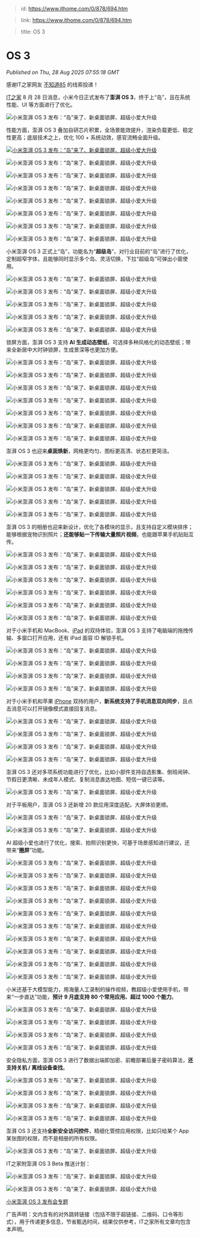 > id: https://www.ithome.com/0/878/694.htm

> link: https://www.ithome.com/0/878/694.htm

> title: OS 3

# OS 3
_Published on Thu, 28 Aug 2025 07:55:18 GMT_

感谢IT之家网友 [不知道85](https://m.ithome.com/html/app/open.html?url=ithome%3A%2F%2Fuserpage%3Fid%3D1596550) 的线索投递！

[IT之家](https://www.ithome.com/) 8 月 28 日消息，小米今日正式发布了**澎湃 OS 3**，终于上“岛”，且在系统性能、UI 等方面进行了优化。

![](https://img.ithome.com/newsuploadfiles/2025/8/51a815ae-2d89-462e-9c9c-dff3d0371f11.png?x-bce-process=image/format,f_auto "小米澎湃 OS 3 发布：“岛”来了、新桌面锁屏、超级小爱大升级")

性能方面，澎湃 OS 3 叠加自研芯片积累，全场景能效提升，渲染负载更低、稳定性更高；底层技术之上，优化 100 + 系统动效，感官流畅全面升级。

[![](https://img.ithome.com/newsuploadfiles/2025/8/70d58b2e-9bbf-4fa2-b637-fd03b028ead4.jpg?x-bce-process=image/format,f_auto "小米澎湃 OS 3 发布：“岛”来了、新桌面锁屏、超级小爱大升级")](https://weibo.com/1786860821/Q1WBuijZT)

![](https://img.ithome.com/newsuploadfiles/2025/8/b081efa8-203e-4753-9527-91c7f12c04cb.jpg?x-bce-process=image/format,f_auto "小米澎湃 OS 3 发布：“岛”来了、新桌面锁屏、超级小爱大升级")

![](https://img.ithome.com/newsuploadfiles/2025/8/353731c3-0d83-4570-9e83-69f1b95f7fd7.jpg?x-bce-process=image/format,f_auto "小米澎湃 OS 3 发布：“岛”来了、新桌面锁屏、超级小爱大升级")

![](https://img.ithome.com/newsuploadfiles/2025/8/d3b7f209-7fb3-4b93-bff2-4b3be9b7fb9a.jpg?x-bce-process=image/format,f_auto "小米澎湃 OS 3 发布：“岛”来了、新桌面锁屏、超级小爱大升级")

![](https://img.ithome.com/newsuploadfiles/2025/8/adad1042-371f-4c94-84c5-e91ea72ad622.jpg?x-bce-process=image/format,f_auto "小米澎湃 OS 3 发布：“岛”来了、新桌面锁屏、超级小爱大升级")

![](https://img.ithome.com/newsuploadfiles/2025/8/89329787-9b0b-4ad2-9c60-13c78d3ce714.jpg?x-bce-process=image/format,f_auto "小米澎湃 OS 3 发布：“岛”来了、新桌面锁屏、超级小爱大升级")

![](https://img.ithome.com/newsuploadfiles/2025/8/1cb092da-c6da-4c6c-a8b1-79af464a8e1a.jpg?x-bce-process=image/format,f_auto "小米澎湃 OS 3 发布：“岛”来了、新桌面锁屏、超级小爱大升级")

![](https://img.ithome.com/newsuploadfiles/2025/8/645e5243-eb3d-4c0f-8bb0-ba4c24234bb0.jpg?x-bce-process=image/format,f_auto "小米澎湃 OS 3 发布：“岛”来了、新桌面锁屏、超级小爱大升级")

小米澎湃 OS 3 正式上“岛”，功能名为“**超级岛**”，对行业目前的“岛”进行了优化，定制超窄字体，且能够同时显示多个岛、灵活切换，下拉“超级岛”可弹出小窗使用。

![](https://img.ithome.com/newsuploadfiles/2025/8/47554a98-7c3b-413e-9c95-b1505d93cff7.png?x-bce-process=image/format,f_auto "小米澎湃 OS 3 发布：“岛”来了、新桌面锁屏、超级小爱大升级")

![](https://img.ithome.com/newsuploadfiles/2025/8/f6107f3e-05de-403a-8183-4b0eea573823.png?x-bce-process=image/format,f_auto "小米澎湃 OS 3 发布：“岛”来了、新桌面锁屏、超级小爱大升级")

![](https://img.ithome.com/newsuploadfiles/2025/8/552f0714-7bbe-49f3-98ea-e41d22c8a36a.png?x-bce-process=image/format,f_auto "小米澎湃 OS 3 发布：“岛”来了、新桌面锁屏、超级小爱大升级")

![](https://img.ithome.com/newsuploadfiles/2025/8/81170dee-9c95-44eb-aaee-1b1ea7b80255.png?x-bce-process=image/format,f_auto "小米澎湃 OS 3 发布：“岛”来了、新桌面锁屏、超级小爱大升级")

![](https://img.ithome.com/newsuploadfiles/2025/8/9171d98b-88fc-4e63-b60f-60b86d6948aa.png?x-bce-process=image/format,f_auto "小米澎湃 OS 3 发布：“岛”来了、新桌面锁屏、超级小爱大升级")

锁屏方面，澎湃 OS 3 支持 **AI 生成动态壁纸**，可选择多种风格化的动态壁纸；带来全新居中大时钟锁屏，生成景深等也更加方便。

![](https://img.ithome.com/newsuploadfiles/2025/8/534f32b9-996f-4cd4-bc5c-f7c2c8a84bb3.png?x-bce-process=image/format,f_auto "小米澎湃 OS 3 发布：“岛”来了、新桌面锁屏、超级小爱大升级")

![](https://img.ithome.com/newsuploadfiles/2025/8/5ad84fbd-3143-489c-aa27-8cb233b77773.png?x-bce-process=image/format,f_auto "小米澎湃 OS 3 发布：“岛”来了、新桌面锁屏、超级小爱大升级")

![](https://img.ithome.com/newsuploadfiles/2025/8/582c6dc2-583c-469c-8542-121a5614909b.png?x-bce-process=image/format,f_auto "小米澎湃 OS 3 发布：“岛”来了、新桌面锁屏、超级小爱大升级")

![](https://img.ithome.com/newsuploadfiles/2025/8/8485f573-4299-493b-ada8-0ba77c8a521c.png?x-bce-process=image/format,f_auto "小米澎湃 OS 3 发布：“岛”来了、新桌面锁屏、超级小爱大升级")

![](https://img.ithome.com/newsuploadfiles/2025/8/5ce7d958-1bca-432c-a128-004f9e8c22c2.png?x-bce-process=image/format,f_auto "小米澎湃 OS 3 发布：“岛”来了、新桌面锁屏、超级小爱大升级")

![](https://img.ithome.com/newsuploadfiles/2025/8/6b3631e7-a236-4ba3-8db3-88bdb8e2aaf8.png?x-bce-process=image/format,f_auto "小米澎湃 OS 3 发布：“岛”来了、新桌面锁屏、超级小爱大升级")

![](https://img.ithome.com/newsuploadfiles/2025/8/7b821394-954f-4199-a357-27a3a0a13c55.png?x-bce-process=image/format,f_auto "小米澎湃 OS 3 发布：“岛”来了、新桌面锁屏、超级小爱大升级")

澎湃 OS 3 也迎来**桌面焕新**，网格更均匀、图标更高清、状态栏更简洁。

![](https://img.ithome.com/newsuploadfiles/2025/8/bcf5e7dc-ea3d-4bc2-bef9-43b614ff3df7.png?x-bce-process=image/format,f_auto "小米澎湃 OS 3 发布：“岛”来了、新桌面锁屏、超级小爱大升级")

![](https://img.ithome.com/newsuploadfiles/2025/8/4de0657a-1120-406e-8f9f-88b621e63e57.png?x-bce-process=image/format,f_auto "小米澎湃 OS 3 发布：“岛”来了、新桌面锁屏、超级小爱大升级")

![](https://img.ithome.com/newsuploadfiles/2025/8/4fdd0bc9-75b9-4014-8896-fe98b1f6b835.png?x-bce-process=image/format,f_auto "小米澎湃 OS 3 发布：“岛”来了、新桌面锁屏、超级小爱大升级")

![](https://img.ithome.com/newsuploadfiles/2025/8/b63758df-a432-489d-bebe-4de9e6d0e602.png?x-bce-process=image/format,f_auto "小米澎湃 OS 3 发布：“岛”来了、新桌面锁屏、超级小爱大升级")

![](https://img.ithome.com/newsuploadfiles/2025/8/d123a5f9-8c99-4906-991c-c043eeaceaf1.png?x-bce-process=image/format,f_auto "小米澎湃 OS 3 发布：“岛”来了、新桌面锁屏、超级小爱大升级")

澎湃 OS 3 的相册也迎来新设计，优化了各模块的显示，且支持自定义模块排序；能够根据宠物识别照片；**还能够贴一下传输大量照片视频**，也能跟苹果手机贴贴互传。

![](https://img.ithome.com/newsuploadfiles/2025/8/16e027e3-6004-44ad-b2b5-274bea408f6b.png?x-bce-process=image/format,f_auto "小米澎湃 OS 3 发布：“岛”来了、新桌面锁屏、超级小爱大升级")

![](https://img.ithome.com/newsuploadfiles/2025/8/45d24c02-ea89-4e3b-b0e8-c8d82e7077ac.png?x-bce-process=image/format,f_auto "小米澎湃 OS 3 发布：“岛”来了、新桌面锁屏、超级小爱大升级")

![](https://img.ithome.com/newsuploadfiles/2025/8/ec5557fb-018f-4dd5-8361-a2912c49ce4c.png?x-bce-process=image/format,f_auto "小米澎湃 OS 3 发布：“岛”来了、新桌面锁屏、超级小爱大升级")

![](https://img.ithome.com/newsuploadfiles/2025/8/2f53d38b-0392-4f79-b25c-a037c394a87d.png?x-bce-process=image/format,f_auto "小米澎湃 OS 3 发布：“岛”来了、新桌面锁屏、超级小爱大升级")

![](https://img.ithome.com/newsuploadfiles/2025/8/52a1a6ba-378c-43c0-940c-5cca69ab7e5b.png?x-bce-process=image/format,f_auto "小米澎湃 OS 3 发布：“岛”来了、新桌面锁屏、超级小爱大升级")

![](https://img.ithome.com/newsuploadfiles/2025/8/b82954ab-1966-43e1-9d42-990e5d70137a.png?x-bce-process=image/format,f_auto "小米澎湃 OS 3 发布：“岛”来了、新桌面锁屏、超级小爱大升级")

对于小米手机和 MacBook、[iPad](https://ipad.ithome.com/) 的双持体验，澎湃 OS 3 支持了电脑端的拖拽传输、多窗口打开应用，还有 iPad 面容 ID 解锁手机。

![](https://img.ithome.com/newsuploadfiles/2025/8/1333c46d-0444-48c5-b0ac-ecb9dc44856e.png?x-bce-process=image/format,f_auto "小米澎湃 OS 3 发布：“岛”来了、新桌面锁屏、超级小爱大升级")

![](https://img.ithome.com/newsuploadfiles/2025/8/4db35d1f-8908-4ae9-af75-7e26ba70938d.png?x-bce-process=image/format,f_auto "小米澎湃 OS 3 发布：“岛”来了、新桌面锁屏、超级小爱大升级")

![](https://img.ithome.com/newsuploadfiles/2025/8/95e2ac67-4751-470d-a0d4-6b67e4f548f2.png?x-bce-process=image/format,f_auto "小米澎湃 OS 3 发布：“岛”来了、新桌面锁屏、超级小爱大升级")

![](https://img.ithome.com/newsuploadfiles/2025/8/c2c6ae90-5490-4bf4-8f05-02765a8ec417.png?x-bce-process=image/format,f_auto "小米澎湃 OS 3 发布：“岛”来了、新桌面锁屏、超级小爱大升级")

对于小米手机和苹果 [iPhone](https://iphone.ithome.com/) 双持的用户，**新系统支持了手机消息双向同步**，且点击消息可以打开镜像模式直接回复消息。

![](https://img.ithome.com/newsuploadfiles/2025/8/04321469-5b48-4160-8c98-9521d0736af6.png?x-bce-process=image/format,f_auto "小米澎湃 OS 3 发布：“岛”来了、新桌面锁屏、超级小爱大升级")

![](https://img.ithome.com/newsuploadfiles/2025/8/59fd44ac-58b7-4bd7-92cc-666e9d02ec2f.png?x-bce-process=image/format,f_auto "小米澎湃 OS 3 发布：“岛”来了、新桌面锁屏、超级小爱大升级")

![](https://img.ithome.com/newsuploadfiles/2025/8/83995c0c-c2cc-454c-9a35-660d25a32f28.png?x-bce-process=image/format,f_auto "小米澎湃 OS 3 发布：“岛”来了、新桌面锁屏、超级小爱大升级")

![](https://img.ithome.com/newsuploadfiles/2025/8/1d87f4c5-9041-4946-8b40-0da620a04649.png?x-bce-process=image/format,f_auto "小米澎湃 OS 3 发布：“岛”来了、新桌面锁屏、超级小爱大升级")

澎湃 OS 3 还对多项系统功能进行了优化，比如小部件支持自选影集、倒班闹钟、节假日更清晰、未成年人模式、复制消息直达地图、短信一键已读等。

![](https://img.ithome.com/newsuploadfiles/2025/8/8fb125cf-8af9-4281-b6a4-528b1d495f3c.png?x-bce-process=image/format,f_auto "小米澎湃 OS 3 发布：“岛”来了、新桌面锁屏、超级小爱大升级")

对于平板用户，澎湃 OS 3 还新增 20 款应用深度适配，大屏体验更顺。

![](https://img.ithome.com/newsuploadfiles/2025/8/f0dae1c8-0d08-41ac-b754-3650bf975f19.png?x-bce-process=image/format,f_auto "小米澎湃 OS 3 发布：“岛”来了、新桌面锁屏、超级小爱大升级")

![](https://img.ithome.com/newsuploadfiles/2025/8/eb02fd1a-b19a-49fc-91ce-fdf83f806494.png?x-bce-process=image/format,f_auto "小米澎湃 OS 3 发布：“岛”来了、新桌面锁屏、超级小爱大升级")

AI 超级小爱也进行了优化，搜索、拍照识别更快，可基于场景感知进行建议，还带来“**圈屏**”功能。

![](https://img.ithome.com/newsuploadfiles/2025/8/f92dbf3c-76bb-4c61-bd98-e8731a2a132b.png?x-bce-process=image/format,f_auto "小米澎湃 OS 3 发布：“岛”来了、新桌面锁屏、超级小爱大升级")

![](https://img.ithome.com/newsuploadfiles/2025/8/d7534802-2c8a-4298-9077-2a588e47c0b9.png?x-bce-process=image/format,f_auto "小米澎湃 OS 3 发布：“岛”来了、新桌面锁屏、超级小爱大升级")

![](https://img.ithome.com/newsuploadfiles/2025/8/b4bbcad3-f80f-43f6-a163-37b2f6b4d45c.png?x-bce-process=image/format,f_auto "小米澎湃 OS 3 发布：“岛”来了、新桌面锁屏、超级小爱大升级")

![](https://img.ithome.com/newsuploadfiles/2025/8/58c72c95-4957-4d75-8858-97df05da2dcb.png?x-bce-process=image/format,f_auto "小米澎湃 OS 3 发布：“岛”来了、新桌面锁屏、超级小爱大升级")

![](https://img.ithome.com/newsuploadfiles/2025/8/dc2b14ff-a319-4835-9046-e14dbababa97.png?x-bce-process=image/format,f_auto "小米澎湃 OS 3 发布：“岛”来了、新桌面锁屏、超级小爱大升级")

![](https://img.ithome.com/newsuploadfiles/2025/8/0f4525a0-495c-4271-a92c-c4015ee56ce9.png?x-bce-process=image/format,f_auto "小米澎湃 OS 3 发布：“岛”来了、新桌面锁屏、超级小爱大升级")

![](https://img.ithome.com/newsuploadfiles/2025/8/c3bc67ef-f588-42db-a4b9-63c44046746c.png?x-bce-process=image/format,f_auto "小米澎湃 OS 3 发布：“岛”来了、新桌面锁屏、超级小爱大升级")

![](https://img.ithome.com/newsuploadfiles/2025/8/fadd6f76-be75-449c-941a-ad83be6e10ae.png?x-bce-process=image/format,f_auto "小米澎湃 OS 3 发布：“岛”来了、新桌面锁屏、超级小爱大升级")

![](https://img.ithome.com/newsuploadfiles/2025/8/a4a756ee-8618-41f6-a3f4-2767bc974da4.png?x-bce-process=image/format,f_auto "小米澎湃 OS 3 发布：“岛”来了、新桌面锁屏、超级小爱大升级")

![](https://img.ithome.com/newsuploadfiles/2025/8/0a064bb1-2e41-409c-83d9-d6ea5ac87cc6.png?x-bce-process=image/format,f_auto "小米澎湃 OS 3 发布：“岛”来了、新桌面锁屏、超级小爱大升级")

小米还基于大模型能力，用海量人工录制的操作视频，教超级小爱使用手机，带来“一步直达”功能，**预计 9 月底支持 80 个常用应用、超过 1000 个能力**。

![](https://img.ithome.com/newsuploadfiles/2025/8/25a3efcf-b703-49f0-aafe-c3abfbfbd8f5.png?x-bce-process=image/format,f_auto "小米澎湃 OS 3 发布：“岛”来了、新桌面锁屏、超级小爱大升级")

![](https://img.ithome.com/newsuploadfiles/2025/8/638f17c7-48e3-4d82-8128-dc20be0d039d.png?x-bce-process=image/format,f_auto "小米澎湃 OS 3 发布：“岛”来了、新桌面锁屏、超级小爱大升级")

![](https://img.ithome.com/newsuploadfiles/2025/8/e182f824-acc9-4cfa-961b-c3facb81807c.png?x-bce-process=image/format,f_auto "小米澎湃 OS 3 发布：“岛”来了、新桌面锁屏、超级小爱大升级")

![](https://img.ithome.com/newsuploadfiles/2025/8/2882ee3e-343b-4869-bd49-db02d0622633.png?x-bce-process=image/format,f_auto "小米澎湃 OS 3 发布：“岛”来了、新桌面锁屏、超级小爱大升级")

安全隐私方面，澎湃 OS 3 进行了数据出端即加密、前瞻部署后量子密码算法，**还支持关机 / 离线设备查找**。

![](https://img.ithome.com/newsuploadfiles/2025/8/12a5d438-06df-46dd-92a9-c7c47cff972e.png?x-bce-process=image/format,f_auto "小米澎湃 OS 3 发布：“岛”来了、新桌面锁屏、超级小爱大升级")

![](https://img.ithome.com/newsuploadfiles/2025/8/154a4a05-3cdc-4b61-9019-6b8f131586f1.png?x-bce-process=image/format,f_auto "小米澎湃 OS 3 发布：“岛”来了、新桌面锁屏、超级小爱大升级")

![](https://img.ithome.com/newsuploadfiles/2025/8/0d2cff56-c3dd-4dd8-bb78-bb4d671280d7.png?x-bce-process=image/format,f_auto "小米澎湃 OS 3 发布：“岛”来了、新桌面锁屏、超级小爱大升级")

![](https://img.ithome.com/newsuploadfiles/2025/8/7b35d071-e759-4d09-8f24-2b9fc1e03c1a.png?x-bce-process=image/format,f_auto "小米澎湃 OS 3 发布：“岛”来了、新桌面锁屏、超级小爱大升级")

澎湃 OS 3 还支持**全新安全访问控件**，精细化管控应用权限，比如只给某个 App 某张图的权限，而不是相册的所有权限。

![](https://img.ithome.com/newsuploadfiles/2025/8/66637ebd-bc4b-4128-b254-2a8648a3ec34.jpg?x-bce-process=image/format,f_auto "小米澎湃 OS 3 发布：“岛”来了、新桌面锁屏、超级小爱大升级")

IT之家附澎湃 OS 3 Beta 推送计划：

![](https://img.ithome.com/newsuploadfiles/2025/8/c5545fe9-3f81-40b1-91cb-a062f36ba11e.png?x-bce-process=image/format,f_auto "小米澎湃 OS 3 发布：“岛”来了、新桌面锁屏、超级小爱大升级")

![](https://img.ithome.com/newsuploadfiles/2025/8/daedf3d2-b195-4907-9a7c-5fddaf5a3e6f.png?x-bce-process=image/format,f_auto "小米澎湃 OS 3 发布：“岛”来了、新桌面锁屏、超级小爱大升级")

[小米澎湃 OS 3 发布会专题](https://www.ithome.com/zt/hyperos3/)

广告声明：文内含有的对外跳转链接（包括不限于超链接、二维码、口令等形式），用于传递更多信息，节省甄选时间，结果仅供参考，IT之家所有文章均包含本声明。
